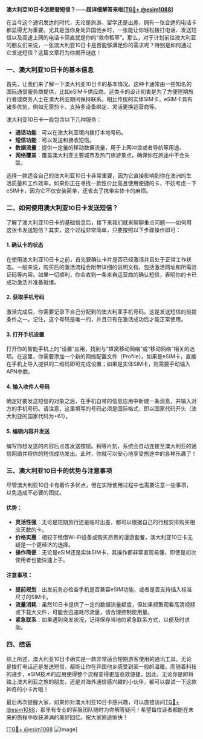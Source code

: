 **澳大利亞10日卡怎麽發短信？——超详细解答来啦[[TG💪+ @esim1088](https://t.me/s/esim1088)]**

在当今这个通讯发达的时代，无论是旅游、留学还是出差，拥有一张合适的电话卡都显得尤为重要。尤其是当你身处异国他乡时，一张能让你轻松拨打电话、发送短信以及高速上网的电话卡简直就是你的“救命稻草”。那么，对于计划前往澳大利亚的朋友们来说，一张澳大利亚10日卡是否能够满足你的需求呢？特别是如何通过它发送短信？这篇文章将为你揭开谜底！

### 一、澳大利亚10日卡的基本信息

首先，让我们来了解一下澳大利亚10日卡的基本情况。这种卡通常由一些知名的国际通信服务商提供，比如eSIM卡供应商。这类卡的设计初衷是为了方便短期旅行者或商务人士在澳大利亚期间保持联系。相比传统的实体SIM卡，eSIM卡具有诸多优势，例如无需剪卡、支持多设备绑定、灵活更换运营商等。

澳大利亚10日卡一般包含以下几种服务：
- **通话功能**：可以在澳大利亚境内拨打本地号码。
- **短信功能**：可以发送和接收短信。
- **数据流量**：提供一定量的移动数据流量，用于上网冲浪或者导航等用途。
- **网络覆盖**：覆盖澳大利亚主要城市及热门旅游景点，确保你在旅途中不会失联。

选择一款适合自己的澳大利亚10日卡非常重要，因为它直接影响到你在澳洲的生活质量和工作效率。如果你正在寻找一款性价比高且使用便捷的卡，不妨考虑一下eSIM卡，因为它不仅安装简单，还省去了携带实体卡的麻烦。

### 二、如何使用澳大利亚10日卡发送短信？

了解了澳大利亚10日卡的基础信息后，接下来我们就来聊聊重点问题——如何用这张卡发送短信？其实，这个过程非常简单，只要按照以下步骤操作即可：

#### 1. 确认卡的状态
在使用澳大利亚10日卡之前，首先要确认卡片是否已经激活并且处于正常工作状态。一般来说，购买后的激活流程会附带详细的说明文档，包括激活网址和所需验证码等内容。如果一切顺利，你会收到一条来自运营商的确认短信，表明你的卡已成功激活并准备就绪。

#### 2. 获取手机号码
激活完成后，你需要记录下自己分配到的澳大利亚手机号码。这是发送短信的前提条件之一。记住，这个号码是唯一的，并且只有在激活成功后才能正常使用。

#### 3. 打开手机设置
打开你的智能手机上的“设置”应用，找到与“蜂窝移动网络”或“移动网络”相关的选项。在这里，你需要添加一个新的网络配置文件（Profile）。如果是eSIM卡，直接在手机上导入提供的二维码即可完成设置；如果是实体SIM卡，则需要手动输入APN参数。

#### 4. 输入收件人号码
确定好要发送短信的对象之后，在手机自带的信息应用中新建一条消息，并输入对方的手机号码。请注意，这里填写的号码必须是国际格式，即以国家代码开头（澳大利亚的国家代码为+61）。

#### 5. 编辑内容并发送
编写你想发送的内容后点击发送按钮。稍等片刻，系统会自动连接至澳大利亚的通信网络并将你的短信成功发出。此时，你就可以安心地享受旅途中的各种乐趣了！

### 三、澳大利亚10日卡的优势与注意事项

尽管澳大利亚10日卡有着许多优点，但在实际使用过程中也需要注意一些事项，以免造成不必要的困扰。

#### 优势：
- **灵活性强**：无论是短期旅行还是临时出差，都可以根据自己的行程安排购买相应天数的卡。
- **价格实惠**：相较于租借Wi-Fi设备或购买昂贵的漫游套餐，澳大利亚10日卡无疑是一个更经济的选择。
- **操作简便**：无论是eSIM还是实体SIM卡，其操作都非常直观易懂，即使是初次使用者也能快速上手。

#### 注意事项：
- **提前规划**：出发前务必检查手机是否兼容eSIM功能，或者是否支持插入标准尺寸的SIM卡。
- **流量消耗**：虽然10日卡提供了一定的数据流量额度，但如果频繁观看高清视频或下载大文件，可能会迅速耗尽流量，请合理控制使用量。
- **紧急联系**：如果遇到突发状况，记得保存当地的紧急联系方式，以便及时求助。

### 四、结语

综上所述，澳大利亚10日卡确实是一款非常适合短期游客使用的通讯工具。无论是拨打电话还是发送短信，都能让你在异国他乡感受到家一般的温暖。而随着科技的进步，eSIM技术的应用使得整个流程变得更加高效便捷。因此，无论你是即将踏上澳大利亚之旅的朋友，还是对海外通信感兴趣的小伙伴，都可以尝试一下这款神奇的小卡片哦！

最后再次提醒大家，如果你对澳大利亚10日卡感兴趣，可以直接访问[TG💪+ @esim1088](https://t.me/s/esim1088)，那里有专业的客服团队随时为你解答疑问！希望每位读者都能在未来的旅程中收获满满的美好回忆。祝大家旅途愉快！

[[TG💪+ @esim1088](https://t.me/s/esim1088) ![Image](https://i.postimg.cc/4NQfJmqS/Snipaste-2025-05-13-00-14-12.png)]